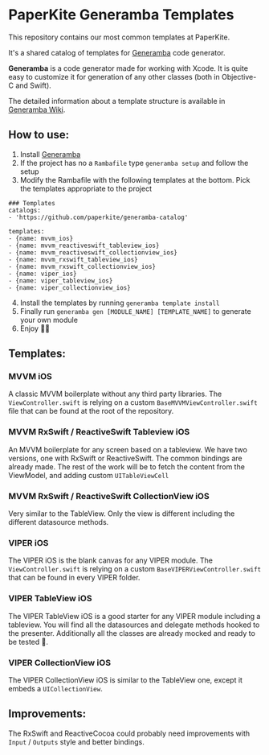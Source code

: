 # PaperKite Generamba Templates

This repository contains our most common templates at PaperKite.

It's a shared catalog of templates for [Generamba](https://github.com/rambler-digital-solutions/Generamba) code generator.

**Generamba** is a code generator made for working with Xcode. It is quite easy to customize it for generation of any other classes (both in Objective-C and Swift).

The detailed information about a template structure is available in [Generamba Wiki](https://github.com/rambler-digital-solutions/Generamba/wiki/Template-Structure).

## How to use:
1. Install [Generamba](https://github.com/rambler-digital-solutions/Generamba) 
2. If the project has no a `Rambafile` type `generamba setup` and follow the setup
3. Modify the Rambafile with the following templates at the bottom. Pick the templates appropriate to the project
```
### Templates
catalogs:
- 'https://github.com/paperkite/generamba-catalog'

templates:
- {name: mvvm_ios}
- {name: mvvm_reactiveswift_tableview_ios}
- {name: mvvm_reactiveswift_collectionview_ios}
- {name: mvvm_rxswift_tableview_ios}
- {name: mvvm_rxswift_collectionview_ios}
- {name: viper_ios}
- {name: viper_tableview_ios}
- {name: viper_collectionview_ios}
```
4. Install the templates by running `generamba template install`
5. Finally run `generamba gen [MODULE_NAME] [TEMPLATE_NAME]` to generate your own module
6. Enjoy 🖖🏼

## Templates:
### MVVM iOS
A classic MVVM boilerplate without any third party libraries. The `ViewController.swift` is relying on a custom `BaseMVVMViewController.swift` file that can be found at the root of the repository.

### MVVM RxSwift / ReactiveSwift Tableview iOS
An MVVM boilerplate for any screen based on a tableview. We have two versions, one with RxSwift or ReactiveSwift. The common bindings are already made. The rest of the work will be to fetch the content from the ViewModel, and adding custom `UITableViewCell`

### MVVM RxSwift / ReactiveSwift CollectionView iOS
Very similar to the TableView. Only the view is different including the different datasource methods.

### VIPER iOS
The VIPER iOS is the blank canvas for any VIPER module. The `ViewController.swift` is relying on a custom `BaseVIPERViewController.swift` that can be found in every VIPER folder.

### VIPER TableView iOS
The VIPER TableView iOS is a good starter for any VIPER module including a tableview. You will find all the datasources and delegate methods hooked to the presenter. Additionally all the classes are already mocked and ready to be tested 🚀.

### VIPER CollectionView iOS
The VIPER CollectionView iOS is similar to the TableView one, except it embeds a `UICollectionView`.

## Improvements:
The RxSwift and ReactiveCocoa could probably need improvements with `Input` / `Outputs` style and better bindings. 